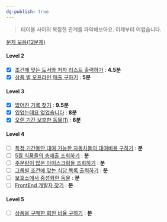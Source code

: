 ```yaml
---
dg-publish: true
---
```

> 테이블 사이의 복잡한 관계를 파악해보아요. 이제부터 어렵습니다.

[문제 모음(12문제)](https://school.programmers.co.kr/learn/courses/30/parts/17046)
#### Level 2
- [x] [조건에 맞는 도서와 저자 리스트 출력하기](https://school.programmers.co.kr/learn/courses/30/lessons/144854) : **4.5분**
- [x] [상품 별 오프라인 매출 구하기](https://school.programmers.co.kr/learn/courses/30/lessons/131533) : **5분**

#### Level 3
- [x] [없어진 기록 찾기](https://school.programmers.co.kr/learn/courses/30/lessons/59042) : **9.5분**
- [x] [있었는데요 없었습니다](https://school.programmers.co.kr/learn/courses/30/lessons/59043) : **8분**
- [x] [오랜 기간 보호한 동물(1)](https://school.programmers.co.kr/learn/courses/30/lessons/59044) : **6분**

#### Level 4
- [ ] [특정 기간동안 대여 가능한 자동차들의 대여비용 구하기](https://school.programmers.co.kr/learn/courses/30/lessons/157339) : **분**
- [ ] [5월 식품들의 총매출 조회하기](https://school.programmers.co.kr/learn/courses/30/lessons/131117) : **분**
- [ ] [주문량이 많은 아이스크림들 조회하기](https://school.programmers.co.kr/learn/courses/30/lessons/133027) : **분**
- [ ] [그룹별 조건에 맞는 식당 목록 출력하기](https://school.programmers.co.kr/learn/courses/30/lessons/131124) : **분**
- [ ] [보호소에서 중성화한 동물](https://school.programmers.co.kr/learn/courses/30/lessons/59045) : **분**
- [ ] [FrontEnd 개발자 찾기](https://school.programmers.co.kr/learn/courses/30/lessons/276035) : **분**

#### Level 5
- [ ] [상품을 구매한 회원 비율 구하기](https://school.programmers.co.kr/learn/courses/30/lessons/131534) : **분**